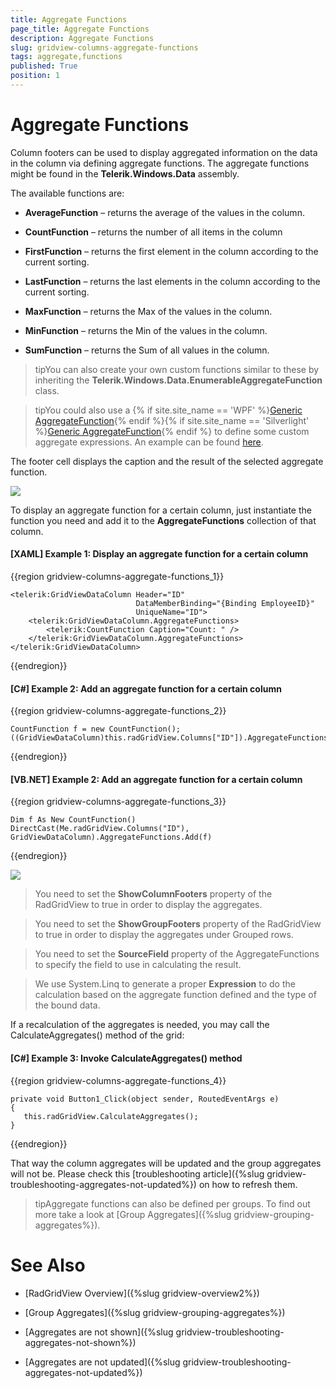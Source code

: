 ```yaml
---
title: Aggregate Functions
page_title: Aggregate Functions
description: Aggregate Functions
slug: gridview-columns-aggregate-functions
tags: aggregate,functions
published: True
position: 1
---
```


# Aggregate Functions

Column footers can be used to display aggregated information on the data in the column via defining aggregate functions. The aggregate functions might be found in the __Telerik.Windows.Data__ assembly.

The available functions are:

* __AverageFunction__ – returns the average of the values in the column. 

* __CountFunction__ – returns the number of all items in the column 

* __FirstFunction__ – returns the first element in the column according to the current sorting. 

* __LastFunction__ – returns the last elements in the column according to the current sorting. 

* __MaxFunction__ – returns the Max of the values in the column. 

* __MinFunction__ – returns the Min of the values in the column. 

* __SumFunction__ – returns the Sum of all values in the column. 

>tipYou can also create your own custom functions similar to these by inheriting the __Telerik.Windows.Data.EnumerableAggregateFunction__ class.

>tipYou could also use a {% if site.site_name == 'WPF' %}[Generic AggregateFunction](http://docs.telerik.com/devtools/wpf/api/html/t_telerik_windows_data_aggregatefunction_2.htm){% endif %}{% if site.site_name == 'Silverlight' %}[Generic AggregateFunction](http://docs.telerik.com/devtools/silverlight/api/html/t_telerik_windows_data_aggregatefunction_2.htm){% endif %} to define some custom aggregate expressions. An example can be found [here](http://demos.telerik.com/silverlight/#GridView/CustomAggregates).

The footer cell displays the caption and the result of the selected aggregate function.

![](images/RadGridView_Aggregate_Functions.png)

To display an aggregate function for a certain column, just instantiate the function you need and add it to the __AggregateFunctions__ collection of that column.

#### [XAML] Example 1: Display an aggregate function for a certain column

{{region gridview-columns-aggregate-functions_1}}

	<telerik:GridViewDataColumn Header="ID"
                                DataMemberBinding="{Binding EmployeeID}"
                                UniqueName="ID">
		<telerik:GridViewDataColumn.AggregateFunctions>
			<telerik:CountFunction Caption="Count: " />
		</telerik:GridViewDataColumn.AggregateFunctions>
	</telerik:GridViewDataColumn>
{{endregion}}

#### [C#] Example 2: Add an aggregate function for a certain column

{{region gridview-columns-aggregate-functions_2}}

	CountFunction f = new CountFunction();
	((GridViewDataColumn)this.radGridView.Columns["ID"]).AggregateFunctions.Add(f);
{{endregion}}

#### [VB.NET] Example 2: Add an aggregate function for a certain column

{{region gridview-columns-aggregate-functions_3}}

	Dim f As New CountFunction()
	DirectCast(Me.radGridView.Columns("ID"), GridViewDataColumn).AggregateFunctions.Add(f)
{{endregion}}

![](images/RadGridView_Aggregate_Functions_010.png)

>You need to set the __ShowColumnFooters__ property of the RadGridView to true in order to display the aggregates.
            
>You need to set the __ShowGroupFooters__ property of the RadGridView to true in order to display the aggregates under Grouped rows.
            
>You need to set the __SourceField__ property of the AggregateFunctions to specify the field to use in calculating the result.
            
>We use System.Linq to generate a proper __Expression__ to do the calculation based on the aggregate function defined and the type of the bound data.
          
If a recalculation of the aggregates is needed, you may call the CalculateAggregates() method of the grid:

#### [C#] Example 3: Invoke CalculateAggregates() method

{{region gridview-columns-aggregate-functions_4}}

	private void Button1_Click(object sender, RoutedEventArgs e)
	{
	   this.radGridView.CalculateAggregates();
	}
{{endregion}}

That way the column aggregates will be updated and the group aggregates will not be. Please check this [troubleshooting article]({%slug gridview-troubleshooting-aggregates-not-updated%}) on how to refresh them.
        

>tipAggregate functions can also be defined per groups. To find out more take a look at [Group Aggregates]({%slug gridview-grouping-aggregates%}).

# See Also

 * [RadGridView Overview]({%slug gridview-overview2%})

 * [Group Aggregates]({%slug gridview-grouping-aggregates%})

 * [Aggregates are not shown]({%slug gridview-troubleshooting-aggregates-not-shown%})

 * [Aggregates are not updated]({%slug gridview-troubleshooting-aggregates-not-updated%})
